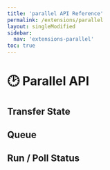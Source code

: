 ```yaml
---
title: 'parallel API Reference'
permalink: /extensions/parallel
layout: singleModified
sidebar:
  nav: 'extensions-parallel'
toc: true
---
```


# 🕑 Parallel API









































## Transfer State









































## Queue









































## Run / Poll Status









































